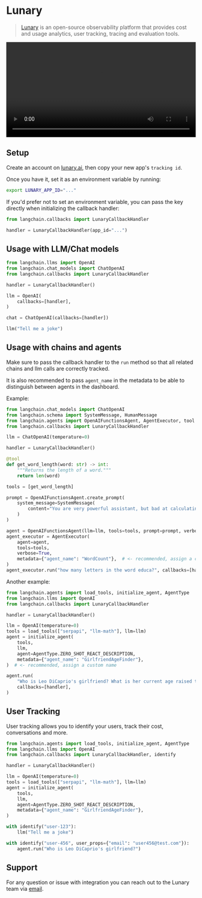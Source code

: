 # Lunary

>[Lunary](https://lunary.ai?utm_source=langchain&utm_medium=py&utm_campaign=docs) is an open-source observability platform that provides cost and usage analytics, user tracking, tracing and evaluation tools.

<video controls width='100%' >
  <source src='https://lunary.ai/videos/demo-annotated.mp4'/>
</video>

## Setup

Create an account on [lunary.ai](https://lunary.ai?utm_source=langchain&utm_medium=py&utm_campaign=docs), then copy your new app's `tracking id`.

Once you have it, set it as an environment variable by running:

```bash
export LUNARY_APP_ID="..."
```

If you'd prefer not to set an environment variable, you can pass the key directly when initializing the callback handler:

```python
from langchain.callbacks import LunaryCallbackHandler

handler = LunaryCallbackHandler(app_id="...")
```

## Usage with LLM/Chat models

```python
from langchain.llms import OpenAI
from langchain.chat_models import ChatOpenAI
from langchain.callbacks import LunaryCallbackHandler

handler = LunaryCallbackHandler()

llm = OpenAI(
    callbacks=[handler],
)

chat = ChatOpenAI(callbacks=[handler])

llm("Tell me a joke")

```

## Usage with chains and agents

Make sure to pass the callback handler to the `run` method so that all related chains and llm calls are correctly tracked.

It is also recommended to pass `agent_name` in the metadata to be able to distinguish between agents in the dashboard.

Example:

```python
from langchain.chat_models import ChatOpenAI
from langchain.schema import SystemMessage, HumanMessage
from langchain.agents import OpenAIFunctionsAgent, AgentExecutor, tool
from langchain.callbacks import LunaryCallbackHandler

llm = ChatOpenAI(temperature=0)

handler = LunaryCallbackHandler()

@tool
def get_word_length(word: str) -> int:
    """Returns the length of a word."""
    return len(word)

tools = [get_word_length]

prompt = OpenAIFunctionsAgent.create_prompt(
    system_message=SystemMessage(
        content="You are very powerful assistant, but bad at calculating lengths of words."
    )
)

agent = OpenAIFunctionsAgent(llm=llm, tools=tools, prompt=prompt, verbose=True)
agent_executor = AgentExecutor(
    agent=agent,
    tools=tools,
    verbose=True,
    metadata={"agent_name": "WordCount"},  # <- recommended, assign a custom name
)
agent_executor.run("how many letters in the word educa?", callbacks=[handler])

```

Another example:

```python
from langchain.agents import load_tools, initialize_agent, AgentType
from langchain.llms import OpenAI
from langchain.callbacks import LunaryCallbackHandler

handler = LunaryCallbackHandler()

llm = OpenAI(temperature=0)
tools = load_tools(["serpapi", "llm-math"], llm=llm)
agent = initialize_agent(
    tools,
    llm,
    agent=AgentType.ZERO_SHOT_REACT_DESCRIPTION,
    metadata={"agent_name": "GirlfriendAgeFinder"},
)  # <- recommended, assign a custom name

agent.run(
    "Who is Leo DiCaprio's girlfriend? What is her current age raised to the 0.43 power?",
    callbacks=[handler],
)
```

## User Tracking
User tracking allows you to identify your users, track their cost, conversations and more.

```python
from langchain.agents import load_tools, initialize_agent, AgentType
from langchain.llms import OpenAI
from langchain.callbacks import LunaryCallbackHandler, identify

handler = LunaryCallbackHandler()

llm = OpenAI(temperature=0)
tools = load_tools(["serpapi", "llm-math"], llm=llm)
agent = initialize_agent(
    tools,
    llm,
    agent=AgentType.ZERO_SHOT_REACT_DESCRIPTION,
    metadata={"agent_name": "GirlfriendAgeFinder"},
)

with identify("user-123"):
    llm("Tell me a joke")

with identify("user-456", user_props={"email": "user456@test.com"}):
    agent.run("Who is Leo DiCaprio's girlfriend?")

```
## Support

For any question or issue with integration you can reach out to the Lunary team via [email](mailto:hello@lubary.ai).